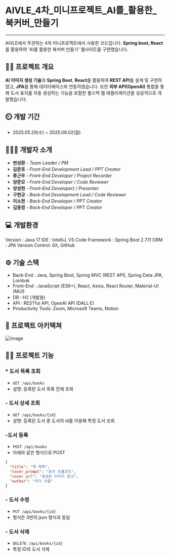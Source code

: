 # AIVLE_4차_미니프로젝트_AI를_활용한_북커버_만들기
-----
AIVLE에서 주관하는 4차 미니프로젝트에서 사용한 코드입니다. **Spring boot, React**를 활용하여 'AI를 활용한 북커버 만들기' 웹사이트를 구현했습니다.

👨‍🏫 프로젝트 개요
---
**AI 이미지 생성 기술**과 **Spring Boot**, **React**를 활용하여 **REST API**를 설계 및 구현하였고, **JPA**를 통해 데이터베이스와 연동하였습니다. 또한 **외부 API(OpenAI)** 통합을 통해 도서 표지를 자동 생성하는 기능을 포함한 풀스택 웹 애플리케이션을 성공적으로 개발했습니다.

⏲️ 개발 기간
---
- 2025.05.29(수) ~ 2025.06.02(월)

🧑‍🤝‍🧑 개발자 소개
---
- **변성환** - _Team Leader / PM_
- **김준호** - _Front-End Development Lead / PPT Creator_
- **류근우** - _Front-End Developer / Project Recorder_
- **양준모** - _Front-End Developer / Code Reviewer_
- **양성현** - _Front-End Developer) / Presenter_
- **구현규** - _Back-End Development Lead / Code Reviewer_
- **이소현** - _Back-End Developer / PPT Creator_
- **김동영** - _Back-End Developer / PPT Creator_

💻 개발환경
---
Version : Java 17
IDE : IntelliJ, VS Code
Framework : Spring Boot 2.7.11
ORM : JPA
Version Control: Git, GitHub

⚙️ 기술 스택
---
- Back-End : Java, Spring Boot, Spring MVC (REST API), Spring Data JPA, Lombok
- Front-End : JavaScript (ES6+), React, Axios, React Router, Material-UI (MUI)
- DB : H2 (개발용)
- API : RESTful API, OpenAI API (DALL·E)
- Productivity Tools: Zoom, Microsoft Teams, Notion

📝 프로젝트 아키텍쳐
---
![image](https://github.com/user-attachments/assets/0d89d68a-eea5-40de-87f1-50a5c7db3f9b)

🙋‍♀️ 프로젝트 기능
---
### * 도서 목록 조회

  - `GET /api/books`
  - 설명: 등록된 도서 목록 전체 조회

### - 도서 상세 조회

  - `GET /api/books/{id}`
  - 설명: 등록된 도서 중 도서의 id를 이용해 특정 도서 조회

### -도서 등록

- `POST /api/books`  
- 아래와 같은 형식으로 POST
```json
{
  "title": "책 제목",
  "cover_prompt": "표지 프롬프트",
  "cover_url": "생성된 이미지 링크",
  "author": "작가 이름"
}
```
### - 도서 수정

- `PUT /api/books/{id}`
- 형식은 3번의 json 형식과 동일

### - 도서 삭제

- `DELETE /api/books/{id}`
- 특정 ID의 도서 삭제
